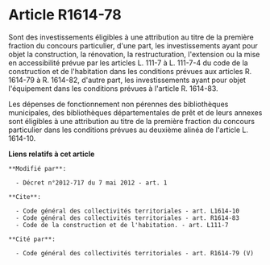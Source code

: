 # Article R1614-78

Sont des investissements éligibles à une attribution au titre de la première fraction du concours particulier, d'une part,
les investissements ayant pour objet la construction, la rénovation, la restructuration, l'extension ou la mise en
accessibilité prévue par les articles L. 111-7 à L. 111-7-4 du code de la construction et de l'habitation dans les conditions
prévues aux articles R. 1614-79 à R. 1614-82, d'autre part, les investissements ayant pour objet l'équipement dans les
conditions prévues à l'article R. 1614-83. 

Les dépenses de fonctionnement non pérennes des bibliothèques municipales, des bibliothèques départementales de prêt et de
leurs annexes sont éligibles à une attribution au titre de la première fraction du concours particulier dans les conditions
prévues au deuxième alinéa de l'article L. 1614-10.

**Liens relatifs à cet article**

	**Modifié par**:

	  - Décret n°2012-717 du 7 mai 2012 - art. 1

	**Cite**:

	  - Code général des collectivités territoriales - art. L1614-10
	  - Code général des collectivités territoriales - art. R1614-83
	  - Code de la construction et de l'habitation. - art. L111-7

	**Cité par**:

	  - Code général des collectivités territoriales - art. R1614-79 (V)
